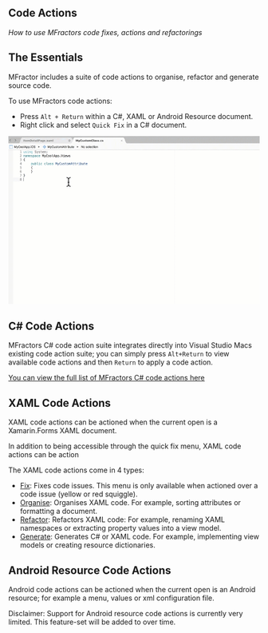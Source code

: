 ## Code Actions

*How to use MFractors code fixes, actions and refactorings*

## The Essentials

MFractor includes a suite of code actions to organise, refactor and generate source code.

To use MFractors code actions:

 * Press `Alt + Return` within a C#, XAML or Android Resource document.
 * Right click and select `Quick Fix` in a C# document.

![Using MFractors code action suite](/img/code-actions/using-code-actions.gif)

## C# Code Actions

MFractors C# code action suite integrates directly into Visual Studio Macs existing code action suite; you can simply press `Alt+Return` to view available code actions and then `Return` to apply a code action.

[You can view the full list of MFractors C# code actions here](/code-actions/csharp.md)

## XAML Code Actions

XAML code actions can be actioned when the current open is a Xamarin.Forms XAML document.

In addition to being accessible through the quick fix menu, XAML code actions can be action  

The XAML code actions come in 4 types:

 * [Fix](/code-actions/xaml/fix.md): Fixes code issues. This menu is only available when actioned over a code issue (yellow or red squiggle).
 * [Organise](/code-actions/xaml/organise.md): Organises XAML code. For example, sorting attributes or formatting a document.
 * [Refactor](/code-actions/xaml/refactor.md): Refactors XAML code: For example, renaming XAML namespaces or extracting property values into a view model.
 * [Generate](/code-actions/xaml/generate.md): Generates C# or XAML code. For example, implementing view models or creating resource dictionaries.

## Android Resource Code Actions

Android code actions can be actioned when the current open is an Android resource; for example a menu, values or xml configuration file.

Disclaimer: Support for Android resource code actions is currently very limited. This feature-set will be added to over time.
